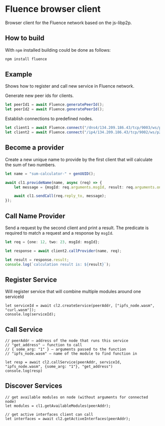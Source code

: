 # Fluence browser client
Browser client for the Fluence network based on the js-libp2p.

## How to build

With `npm` installed building could be done as follows:

```bash
npm install fluence
```

## Example 

Shows how to register and call new service in Fluence network.


Generate new peer ids for clients.
```typescript
let peerId1 = await Fluence.generatePeerId();
let peerId2 = await Fluence.generatePeerId();
```

Establish connections to predefined nodes.

```typescript
let client1 = await Fluence.connect("/dns4/134.209.186.43/tcp/9003/ws/p2p/12D3KooWBUJifCTgaxAUrcM9JysqCcS4CS8tiYH5hExbdWCAoNwb", peerId1);
let client2 = await Fluence.connect("/ip4/134.209.186.43/tcp/9002/ws/p2p/12D3KooWHk9BjDQBUqnavciRPhAYFvqKBe4ZiPPvde7vDaqgn5er", peerId2);
```

## Become a provider

Create a new unique name to provide by the first client that will calculate the sum of two numbers.
```typescript
let name = "sum-calculator-" + genUUID();

await cl1.provideName(name, async (req) => {   
    let message = {msgId: req.arguments.msgId, result: req.arguments.one + req.arguments.two};

    await cl1.sendCall(req.reply_to, message);
});
```

## Call Name Provider

Send a request by the second client and print a result. The predicate is required to match a request and a response by `msgId`.
```typescript
let req = {one: 12, two: 23, msgId: msgId};

let response = await client2.callProvider(name, req);

let result = response.result;
console.log(`calculation result is: ${result}`);
```



## Register Service
Will register service that will combine multiple modules around one serviceId
```
let serviceId = await cl2.createService(peerAddr, ["ipfs_node.wasm", "curl.wasm"]);
console.log(serviceId);
```

## Call Service

```
// peerAddr – address of the node that runs this service
// "get_address" – function to call
// { some_arg: "1" } – arguments passed to the function
// "ipfs_node.wasm" – name of the module to find function in

let resp = await cl2.callService(peerAddr, serviceId, "ipfs_node.wasm", {some_arg: "1"}, "get_address")
console.log(resp)
```

## Discover Services

```
// get available modules on node (without arguments for connected node)
let modules = cl1.getAvailableModules(peerAddr);

// get active interfaces client can call
let interfaces = await cl2.getActiveInterfaces(peerAddr);
```
